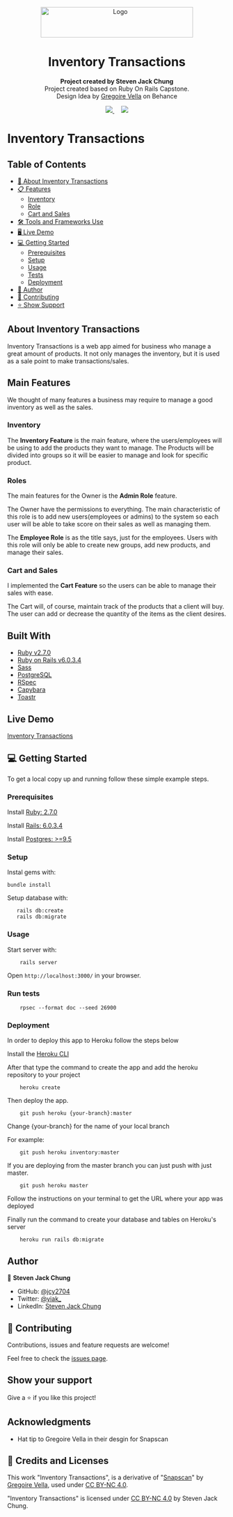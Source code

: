 <p align="center">
  <a href="https://github.com/jcy2704/oop-ruby">
    <img src="https://res.cloudinary.com/growsurf-prod/image/upload/v1582211139/production/gnysw2objzekbagrqiax.png" alt="Logo" width="350" height="70">
  </a>
</p>

<h1 align="center">Inventory Transactions</h1>

<p align="center">
  <strong>Project created by Steven Jack Chung</strong>
  <br>
  Project created based on Ruby On Rails Capstone.<br>
  Design Idea by <a href="https://www.behance.net/gregoirevella">Gregoire Vella</a> on Behance
</p>

<p align="center">
  <a href="https://github.com/jcy2704/inventory/issues">
    <img src="https://img.shields.io/badge/REPORT%20A%20BUG-purple?style=for-the-badge">
  </a>
   ‎ ‎ ‎ ‎
  <a href="https://github.com/jcy2704/inventory/issues">
    <img src="https://img.shields.io/badge/Request%20a%20feature-purple?style=for-the-badge">
  </a>
</p>

# Inventory Transactions

## Table of Contents
- [📐 About Inventory Transactions](#about-inventory-transactions)
- [📋 Features](#features)
  - [Inventory](#inventory)
  - [Role](#roles)
  - [Cart and Sales](#cart-and-sales)
- [🛠️ Tools and Frameworks Use](#built-with)
- [🖥️ Live Demo](#live-demo)
- [💻 Getting Started](#getting-started)
  - [Prerequisites](#prerequisites)
  - [Setup](#setup)
  - [Usage](#usage)
  - [Tests](#run-tests)
  - [Deployment](#deployment)
- [👤 Author](#author)
- [🤝 Contributing](#contributing)
- [⭐️ Show Support](#show-your-support)


## About Inventory Transactions
Inventory Transactions is a web app aimed for business who manage a great amount of products. It not only manages the inventory, but it is used as a sale point to make transactions/sales.

## Main Features
We thought of many features a business may require to manage a good inventory as well as the sales.

### Inventory
The **Inventory Feature** is the main feature, where the users/employees will be using to add the products they want to manage. The Products will be divided into groups so it will be easier to manage and look for specific product.

### Roles
The main features for the Owner is the **Admin Role** feature.

The Owner have the permissions to everything. The main characteristic of this role is to add new users(employees or admins) to the system so each user will be able to take score on their sales as well as managing them.

The **Employee Role** is as the title says, just for the employees. Users with this role will only be able to create new groups, add new products, and manage their sales.

### Cart and Sales
I implemented the **Cart Feature** so the users can be able to manage their sales with ease.

The Cart will, of course, maintain track of the products that a client will buy. The user can add or decrease the quantity of the items as the client desires.

## Built With

- [Ruby v2.7.0](https://www.ruby-lang.org/en/)
- [Ruby on Rails v6.0.3.4](https://rubyonrails.org/)
- [Sass](https://sass-lang.com/)
- [PostgreSQL](https://www.postgresql.org/)
- [RSpec](https://rspec.info/)
- [Capybara](https://github.com/teamcapybara/capybara#using-capybara-with-rspec)
- [Toastr](https://github.com/tylergannon/toastr-rails)

## Live Demo

[Inventory Transactions](http://inventory-transactions.herokuapp.com/)


## 💻 Getting Started

To get a local copy up and running follow these simple example steps.

### Prerequisites

Install [Ruby: 2.7.0](https://www.ruby-lang.org/en/documentation/installation/)

Install [Rails: 6.0.3.4](https://guides.rubyonrails.org/v5.0/getting_started.html#installing-rails)

Install [Postgres: >=9.5](https://www.postgresql.org/download/)

### Setup

Instal gems with:

```
bundle install
```

Setup database with:

```
   rails db:create
   rails db:migrate
```

### Usage

Start server with:

```
    rails server
```

Open `http://localhost:3000/` in your browser.

### Run tests

```
    rpsec --format doc --seed 26900
```


### Deployment

In order to deploy this app to Heroku follow the steps below

Install the [Heroku CLI](https://devcenter.heroku.com/articles/heroku-cli)

After that type the command to create the app and add the heroku repository to your project

```
    heroku create
```

Then deploy the app.

```
    git push heroku {your-branch}:master
```

Change {your-branch} for the name of your local branch

For example:
```
    git push heroku inventory:master
```
If you are deploying from the master branch you can just push with just master.
```
    git push heroku master
```

Follow the instructions on your terminal to get the URL where your app was deployed


Finally run the command to create your database and tables on Heroku's server

```
    heroku run rails db:migrate
```

## Author

👤 **Steven Jack Chung**

- GitHub: [@jcy2704](https://github.com/jcy2704)
- Twitter: [@yiak_](https://twitter.com/yiak_)
- LinkedIn: [Steven Jack Chung](https://linkedin.com/in/stevenjchung)

## 🤝 Contributing

Contributions, issues and feature requests are welcome!

Feel free to check the [issues page](https://github.com/jcy2704/inventory/issues/).

## Show your support

Give a ⭐️ if you like this project!

## Acknowledgments

- Hat tip to Gregoire Vella in their desgin for Snapscan

## 📝 Credits and Licenses

This work "Inventory Transactions", is a derivative of "[Snapscan](https://www.behance.net/gallery/19759151/Snapscan-iOs-design-and-branding?tracking_source=)" by [Gregoire Vella](https://www.behance.net/gregoirevella), used under [CC BY-NC 4.0](https://creativecommons.org/licenses/by-nc/4.0/).

"Inventory Transactions" is licensed under [CC BY-NC 4.0](https://creativecommons.org/licenses/by-nc/4.0/) by Steven Jack Chung.
